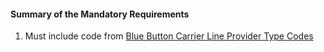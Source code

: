 #### Summary of the Mandatory Requirements

1.  Must include code from [Blue Button Carrier Line Provider Type Codes](ValueSet-carr-line-prvdr-type-cd.html)